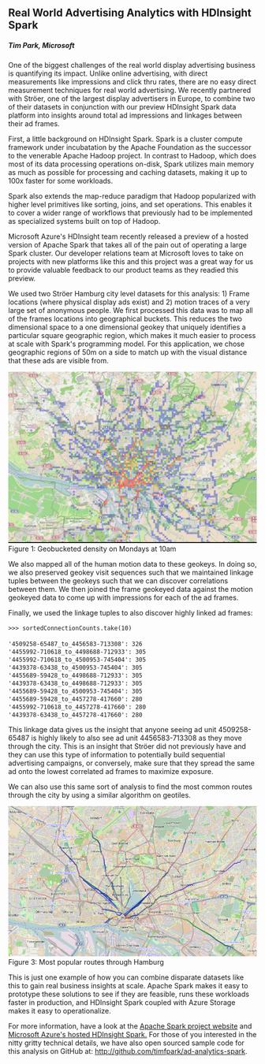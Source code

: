 ## Real World Advertising Analytics with HDInsight Spark
##### Tim Park, Microsoft

One of the biggest challenges of the real world display advertising business is quantifying its impact. Unlike online advertising, with direct measurements like impressions and click thru rates, there are no easy direct measurement techniques for real world advertising. We recently partnered with Ströer, one of the largest display advertisers in Europe, to combine two of their datasets in conjunction with our preview HDInsight Spark data platform into insights around total ad impressions and linkages between their ad frames. 

First, a little background on HDInsight Spark. Spark is a cluster compute framework under incubatation by the Apache Foundation as the successor to the venerable Apache Hadoop project. In contrast to Hadoop, which does most of its data processing operations on-disk, Spark utilizes main memory as much as possible for processing and caching datasets, making it up to 100x faster for some workloads.

Spark also extends the map-reduce paradigm that Hadoop popularized with higher level primitives like sorting, joins, and set operations. This enables it to cover a wider range of workflows that previously had to be implemented as specialized systems built on top of Hadoop.

Microsoft Azure's HDInsight team recently released a preview of a hosted version of Apache Spark that takes all of the pain out of operating a large Spark cluster. Our developer relations team at Microsoft loves to take on projects with new platforms like this and this project was a great way for us to provide valuable feedback to our product teams as they readied this preview.

We used two Ströer Hamburg city level datasets for this analysis: 1) Frame locations (where physical display ads exist) and 2) motion traces of a very large set of anonymous people. We first processed this data was to map all of the frames locations into geographical buckets. This reduces the two dimensional space to a one dimensional geokey that uniquely identifies a particular square geographic region, which makes it much easier to process at scale with Spark's programming model. For this application, we chose geographic regions of 50m on a side to match up with the visual distance that these ads are visible from.

![Day Hour Density](dayhour.png)
Figure 1: Geobucketed density on Mondays at 10am

We also mapped all of the human motion data to these geokeys. In doing so, we also preserved geokey visit sequences such that we maintained linkage tuples between the geokeys such that we can discover correlations between them. We then joined the frame geokeyed data against the motion geokeyed data to come up with impressions for each of the ad frames.

Finally, we used the linkage tuples to also discover highly linked ad frames:

    >>> sortedConnectionCounts.take(10)

    '4509258-65487_to_4456583-713308': 326
    '4455992-710618_to_4498688-712933': 305
    '4455992-710618_to_4500953-745404': 305
    '4439378-63438_to_4500953-745404': 305
    '4455689-59428_to_4498688-712933': 305
    '4439378-63438_to_4498688-712933': 305
    '4455689-59428_to_4500953-745404': 305
    '4455689-59428_to_4457278-417660': 280
    '4455992-710618_to_4457278-417660': 280
    '4439378-63438_to_4457278-417660': 280
    
This linkage data gives us the insight that anyone seeing ad unit 4509258-65487 is highly likely to also see ad unit 4456583-713308 as they move through the city. This is an insight that Ströer did not previously have and they can use this type of information to potentially build sequential advertising campaigns, or conversely, make sure that they spread the same ad onto the lowest correlated ad frames to maximize exposure.

We can also use this same sort of analysis to find the most common routes through the city by using a similar algorithm on geotiles.

![Most Popular Routes thru Hamburg](routes.png)
Figure 3: Most popular routes through Hamburg

This is just one example of how you can combine disparate datasets like this to gain real business insights at scale. Apache Spark makes it easy to prototype these solutions to see if they are feasible, runs these workloads faster in production, and HDInsight Spark coupled with Azure Storage makes it easy to operationalize.

For more information, have a look at the <a href="http://spark.apache.org/">Apache Spark project website</a> and <a href="http://azure.microsoft.com/en-us/services/hdinsight/apache-spark">Microsoft Azure's hosted HDInsight Spark.</a> For those of you interested in the nitty gritty technical details, we have also open sourced sample code for this analysis on GitHub at: <a href="http://github.com/timfpark/ad-analytics-spark">http://github.com/timfpark/ad-analytics-spark</a>.
